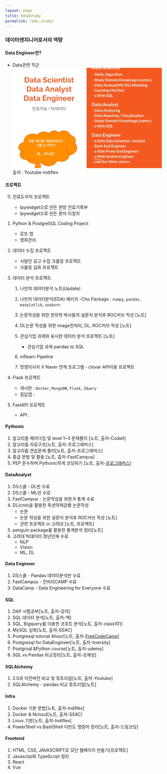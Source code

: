 ```yaml
---
layout: page
title: Edu&Study
permalink: /edu_study/
---
```


### 데이터엔지니어로서의 역량

#### Data Engineer란?

- Data관련 직군
  ![](https://raw.githubusercontent.com/is3js/screenshots/main/image-20210814231919112.png)
  출저 : Youtube-indiflex

#### 프로젝트
0. 진료도우미 프로젝트
   - Ipywidget으로 만든 한방 진료기록부 
   - Ipywidget으로 만든 환자 티칭지

1. Python & PostgreSQL Coding Project

   - 로또 앱
   - 영화관리

2. 데이터 수집 프로젝트
   - 사람인 공고 수집 크롤링 프로젝트
   - 크롤링 심화 프로젝트 

3. 데이터 분석 프로젝트

   1. 나만의 데이터분석 노트(Update)
   2. 나만의 데이터분석(EDA) 패키지
      -Cho Package : `numpy`, `pandas`, `matplotlib`, `seaborn`

   3. 논문작성을 위한 한의학 박사들의 설문지 분석후 ROC커브 작성 [노트]
   4. DL논문 작성을 위한 image전처리, DL, ROC커브 작성 [노트]
   5. 관심기업 과제와 유사한 데이터 분석 프로젝트 [노트]
      - 관심기업 과제 pandas to SQL
   6. inflearn Pipeline

   7. 멋쟁이사자 X Naver 연계 프로그램 - clovar API이용 프로젝트

4. Flask 프로젝트
   - 게시판 : `Docker`, `MongoDB`, `Flask`, `JQuery`
   - 질답앱 :

5. FastAPI 프로젝트
   - API :

#### Pythonic

1. 알고리즘 패러다임 및 level 1~3 문제풀이 [노트, 출저-Codeit]
2. 알고리즘 자료구조[노트, 출저-프로그래머스]
3. 알고리즘 연습문제 풀이[노트, 출저-프로그래머스]
4. 중급 문법 및 활용 [노트, 출저-FastCampus]
5. PEP 준수하며 Pythonic하게 코딩하기 [노트, 출저-[프로그래머스](https://programmers.co.kr/learn/courses/4008)]

#### DataAnalyst

1. DS스쿨 - DL반 수료
2. DS스쿨 - ML반 수료
3. FastCampus - 논문작성을 위한 R 통계 수료
4. DL(cnn)을 활용한 독성약재감별 논문작성
   - 논문
   - 논문 작성을 위한 설문지 분석후 ROC커브 작성 [노트]
   - 관련 프로젝트 in 고려대 [노트, 프로젝트]
5. penguin package를 활용한 통계분석 정리[노트]
6. 고려대 빅데이터 청년인재 수료
   - NLP
   - Vision
   - ML, DL

#### Data Engineer

1. DS스쿨 - Pandas 데이터분석반 수료
2. FastCampus - 전처리CAMP 수료
3. DataCamp - Data Engineering for Everyone 수료

#### SQL

1. DAP 시험공부[노트, 출저-강의]
2. SQL 데이터 분석[노트, 출저-책]
3. SQL, Bigquery를 이용한 코호트 분석[노트, 출저-class101]
4. MySQL 심화[노트, 출저-SSAC]
5. Postgresql tutorial 4hour[노트, 출저-[FreeCodeCamp](https://www.youtube.com/watch?v=qw--VYLpxG4&feature=youtu.be)]
6. Postgresql for DataEngineer[노트, 출저-itversity]
7. Postgrsql &Python course[노트, 출저-udemy]
8. SQL vs Pandas 비교정리[노트, 출저-조재성]

#### SQLAlchemy

1. 2.0과 이전버전 비교 및 튜토리얼[노트, 출저-Youtube]
2. SQLAlchemy - pandas 비교 튜토리얼[노트]

#### Infra

1. Docker 기본 문법[노트, 출저-Indiflex]
2. Docker & Ncloud[노트, 출저-SSAC]
3. Linux 기본[노트, 출저-Indiflex]
4. PowerShell vs BashShell 다빈도 명렁어 정리[노트, 출저-드림코딩]

#### Frontend

1. HTML, CSS, JAVASCRIPT로 모던 웹페이지 만들기[프로젝트]
2. Javasctip와 TypeScript 정리
3. React
4. Vue
